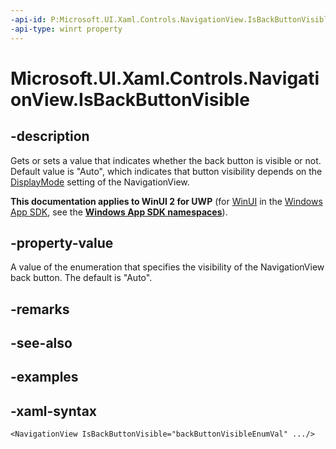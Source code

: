 ```yaml
---
-api-id: P:Microsoft.UI.Xaml.Controls.NavigationView.IsBackButtonVisible
-api-type: winrt property
---
```

<!-- Property syntax.
public NavigationViewBackButtonVisible IsBackButtonVisible { get;  set; }
-->

# Microsoft.UI.Xaml.Controls.NavigationView.IsBackButtonVisible


## -description

Gets or sets a value that indicates whether the back button is visible or not. Default value is "Auto", which indicates that button visibility depends on the [DisplayMode](navigationview_displaymode.md) setting of the NavigationView.

**This documentation applies to WinUI 2 for UWP** (for [WinUI](/windows/apps/winui/winui3/) in the [Windows App SDK](/windows/apps/windows-app-sdk/), see the **[Windows App SDK namespaces](/windows/windows-app-sdk/api/winrt/)**).

## -property-value

A value of the enumeration that specifies the visibility of the NavigationView back button. The default is "Auto".

## -remarks


## -see-also


## -examples


## -xaml-syntax

```xaml
<NavigationView IsBackButtonVisible="backButtonVisibleEnumVal" .../>
```

